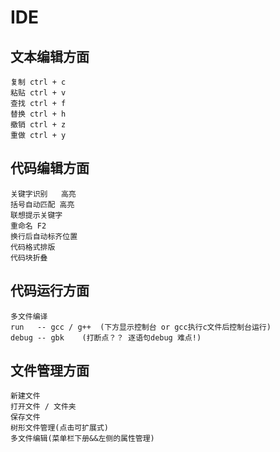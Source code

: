 # IDE
## 文本编辑方面

    复制 ctrl + c
    粘贴 ctrl + v
    查找 ctrl + f
    替换 ctrl + h
    撤销 ctrl + z
    重做 ctrl + y

## 代码编辑方面

    关键字识别   高亮
    括号自动匹配 高亮
    联想提示关键字
    重命名 F2
    换行后自动标齐位置
    代码格式排版
    代码块折叠

## 代码运行方面

    多文件编译
    run   -- gcc / g++  (下方显示控制台 or gcc执行c文件后控制台运行)
    debug -- gbk    (打断点？？ 逐语句debug 难点!)

## 文件管理方面

    新建文件
    打开文件 / 文件夹
    保存文件
    树形文件管理(点击可扩展式)
    多文件编辑(菜单栏下册&&左侧的属性管理)
